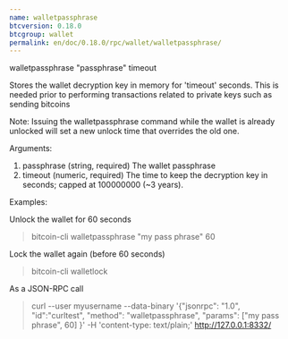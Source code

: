```yaml
---
name: walletpassphrase
btcversion: 0.18.0
btcgroup: wallet
permalink: en/doc/0.18.0/rpc/wallet/walletpassphrase/
---
```


walletpassphrase "passphrase" timeout

Stores the wallet decryption key in memory for 'timeout' seconds.
This is needed prior to performing transactions related to private keys such as sending bitcoins

Note:
Issuing the walletpassphrase command while the wallet is already unlocked will set a new unlock
time that overrides the old one.

Arguments:
1. passphrase    (string, required) The wallet passphrase
2. timeout       (numeric, required) The time to keep the decryption key in seconds; capped at 100000000 (~3 years).

Examples:

Unlock the wallet for 60 seconds
> bitcoin-cli walletpassphrase "my pass phrase" 60

Lock the wallet again (before 60 seconds)
> bitcoin-cli walletlock 

As a JSON-RPC call
> curl --user myusername --data-binary '{"jsonrpc": "1.0", "id":"curltest", "method": "walletpassphrase", "params": ["my pass phrase", 60] }' -H 'content-type: text/plain;' http://127.0.0.1:8332/


